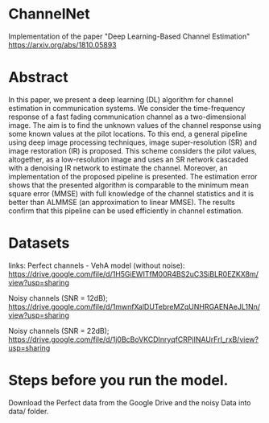 # ChannelNet
Implementation of the paper "Deep Learning-Based Channel Estimation" https://arxiv.org/abs/1810.05893

# Abstract 

In this paper, we present a deep learning (DL) algorithm for channel estimation in communication systems. We consider the time-frequency response of a fast fading communication channel as a two-dimensional image. The aim is to find the unknown values of the channel response  using some known values at the pilot locations. To this end, a general pipeline using deep image processing techniques, image super-resolution (SR) and image restoration (IR) is proposed. This scheme considers the pilot values, altogether, as a low-resolution image and uses an SR network cascaded with a denoising IR network to estimate the channel. Moreover, an implementation of the proposed pipeline is presented. The estimation error shows that the presented algorithm is comparable to the minimum mean square error (MMSE) with full knowledge of the channel statistics and it is better than ALMMSE (an approximation to linear MMSE). The results confirm that this pipeline can be used efficiently in channel estimation.

# Datasets
links: 
Perfect channels - VehA model (without noise):
https://drive.google.com/file/d/1H5GiEWITfM00R4BS2uC3SiBLR0EZKX8m/view?usp=sharing

Noisy channels (SNR = 12dB);
https://drive.google.com/file/d/1mwnfXalDUTebreMZqUNHRGAENAeJL1Nn/view?usp=sharing

Noisy channels (SNR = 22dB);  
https://drive.google.com/file/d/1j0BcBoVKCDInryqfCRPjINAUrFrI_rxB/view?usp=sharing

# Steps before you run the model.

Download the Perfect data from the Google Drive and the noisy Data into data/ folder.
